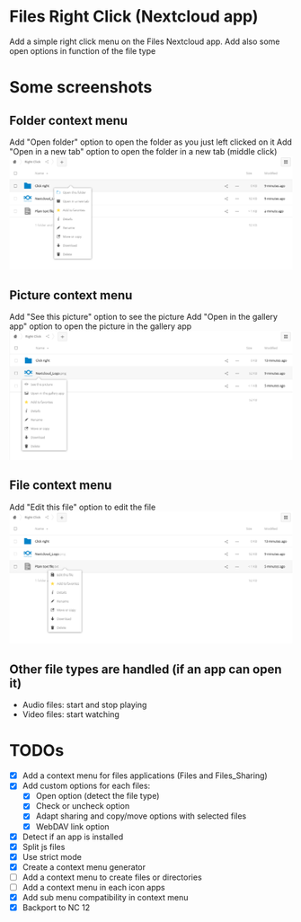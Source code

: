 # Files Right Click (Nextcloud app)
  Add a simple right click menu on the Files Nextcloud app.
  Add also some open options in function of the file type

# Some screenshots
## Folder context menu
  Add "Open folder" option to open the folder as you just left clicked on it
  Add "Open in a new tab" option to open the folder in a new tab (middle click)
![alt text](https://raw.githubusercontent.com/NastuzziSamy/files_rightclick/master/screenshots/folder.png)

## Picture context menu
  Add "See this picture" option to see the picture
  Add "Open in the gallery app" option to open the picture in the gallery app
![alt text](https://raw.githubusercontent.com/NastuzziSamy/files_rightclick/master/screenshots/picture.png)

## File context menu
  Add "Edit this file" option to edit the file
![alt text](https://raw.githubusercontent.com/NastuzziSamy/files_rightclick/master/screenshots/file.png)

## Other file types are handled (if an app can open it)
- Audio files: start and stop playing
- Video files: start watching

# TODOs
- [x] Add a context menu for files applications (Files and Files_Sharing)
- [x] Add custom options for each files:
    - [x] Open option (detect the file type)
    - [x] Check or uncheck option
    - [x] Adapt sharing and copy/move options with selected files
    - [x] WebDAV link option
- [x] Detect if an app is installed
- [x] Split js files
- [x] Use strict mode
- [x] Create a context menu generator
- [ ] Add a context menu to create files or directories
- [ ] Add a context menu in each icon apps
- [x] Add sub menu compatibility in context menu
- [x] Backport to NC 12
